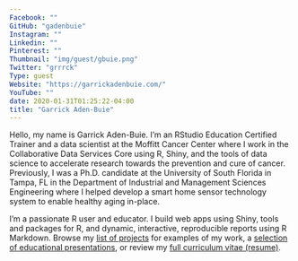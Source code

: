 ```yaml
---
Facebook: ""
GitHub: "gadenbuie"
Instagram: ""
Linkedin: ""
Pinterest: ""
Thumbnail: "img/guest/gbuie.png"
Twitter: "grrrck"
Type: guest
Website: "https://garrickadenbuie.com/"
YouTube: ""
date: 2020-01-31T01:25:22-04:00
title: "Garrick Aden-Buie"
---
```


Hello, my name is Garrick Aden-Buie. I’m an RStudio Education Certified Trainer and a data scientist at the Moffitt Cancer Center where I work in the Collaborative Data Services Core using R, Shiny, and the tools of data science to accelerate research towards the prevention and cure of cancer. Previously, I was a Ph.D. candidate at the University of South Florida in Tampa, FL in the Department of Industrial and Management Sciences Engineering where I helped develop a smart home sensor technology system to enable healthy aging in-place.

I’m a passionate R user and educator. I build web apps using Shiny, tools and packages for R, and dynamic, interactive, reproducible reports using R Markdown. Browse my [list of projects](https://www.garrickadenbuie.com/project/) for examples of my work, a [selection of educational presentations](https://www.garrickadenbuie.com/tags/education/), or review my [full curriculum vitae (resume)](https://www.garrickadenbuie.com/resume/).